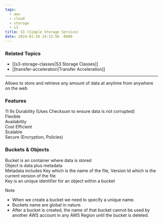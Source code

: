 ```yaml
---
tags:
  - aws
  - cloud
  - storage
  - s3
title: S3 (Simple Storage Service)
date: 2024-01-28 14:15:56 -0600
---
```


### Related Topics

* [[s3-storage-classes|S3 Storage Classes]]
* [[transfer-acceleration|Transfer Acceleration]]

---

Allows to store and retrieve any amount of data at anytime from anywhere on the web

### Features

11 9s Durability (Uses Checksum to ensure data is not corrupted)  
Flexible  
Availability  
Cost Efficient  
Scalable  
Secure (Encryption, Policies)

### Buckets & Objects

Bucket is an container where data is stored  
Object is data plus metadata  
Metadata includes Key which is the name of the file, Version Id which is the current version of the file  
Key is an unique identifier for an object within a bucket

 > [!NOTE]
 > * When we create a bucket we need to specify a unique name.
 > * Buckets name are global in nature.
 > * After a bucket is created, the name of that bucket cannot be used by another AWS account in any AWS Region until the bucket is deleted.
 